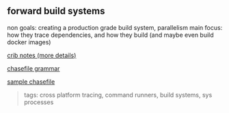 
## forward build systems
non goals: creating a production grade build system, parallelism
main focus: how they trace dependencies, and how they build (and maybe even build docker images)

[crib notes (more details)](https://docs.google.com/document/d/1jv0m0rXhC10L-hk6b90WatmpyX7T4zUMOgTvPnfoO5E/edit?usp=sharing)

[chasefile grammar](grammar.md)

[sample chasefile](../chasefile)

> tags: cross platform tracing, command runners, build systems, sys processes